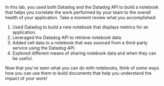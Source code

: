 In this lab, you used both Datadog and the Datadog API to build a notebook that helps you correlate the work performed by your team to the overall health of your application. Take a moment review what you accomplished:

1. Used Datadog to build a new notebook that displays metrics for an application.
1. Leveraged the Datadog API to retrieve notebook data.
1. Added cell data to a notebook that was sourced from a third-party service using the Datadog API.
1. Explored different means of sharing notebook data and when they can be useful.

Now that you've seen what you can do with notebooks, think of some ways how you can use them to build documents that help you understand the impact of your work!
